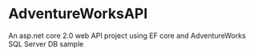# AdventureWorksAPI
An asp.net core 2.0 web API project using EF core and AdventureWorks SQL Server DB sample

